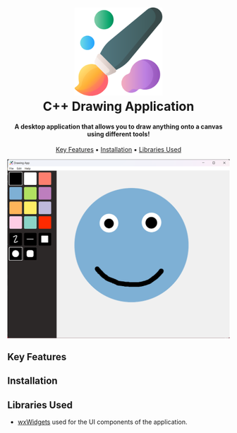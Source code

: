 
<h1 align="center">
  <img src="https://github.com/MrT-Stephens/Cpp-Drawing-Application/blob/master/Images/Drawing-App-Icon.png" alt="drawing" width="200"/>
  <br>
  C++ Drawing Application
  <br>
</h1>

<h4 align="center">A desktop application that allows you to draw anything onto a canvas using different tools!</h4>

<p align="center">
  <a href="#key-features">Key Features</a> ▪︎
  <a href="#installation">Installation</a> ▪︎
  <a href="#libraries-used">Libraries Used</a>
</p>

<p align="center">
  <img src="https://github.com/MrT-Stephens/Cpp-Drawing-Application/blob/master/Images/Drawing-App-1.png" alt="drawing" align="center"/>
</p>

## Key Features

## Installation

## Libraries Used
* [wxWidgets](https://www.wxwidgets.org/) used for the UI components of the application.
